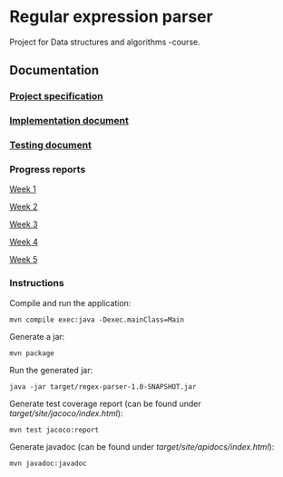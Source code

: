 # Regular expression parser

Project for Data structures and algorithms -course.

## Documentation

### [Project specification](documentation/project-specification.md)
### [Implementation document](documentation/implementation.md)
### [Testing document](documentation/testing.md)

### Progress reports

[Week 1](documentation/report-week-1.md)

[Week 2](documentation/report-week-2.md)

[Week 3](documentation/report-week-3.md)

[Week 4](documentation/report-week-4.md)

[Week 5](documentation/report-week-5.md)

### Instructions

Compile and run the application:
```
mvn compile exec:java -Dexec.mainClass=Main
```

Generate a jar: 
```
mvn package
```

Run the generated jar:
```
java -jar target/regex-parser-1.0-SNAPSHOT.jar
```

Generate test coverage report (can be found under _target/site/jacoco/index.html_):
```
mvn test jacoco:report
```

Generate javadoc (can be found under _target/site/apidocs/index.html_):
```
mvn javadoc:javadoc
```
